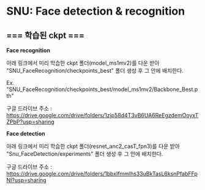 # SNU: Face detection & recognition

## === 학습된 ckpt ===


**Face recognition**

아래 링크에서 미리 학습한 ckpt 폴더(model_ms1mv2)를 다운 받아 "SNU_FaceRecognition/checkpoints_best" 폴더 생성 후 그 안에 배치한다.

Ex. "SNU_FaceRecognition/checkpoints_best/model_ms1mv2/Backbone_Best.pth"

구글 드라이브 주소 : https://drive.google.com/drive/folders/1zjp58d4T3vB6UA6ReEgzdemOoyxTZPbP?usp=sharing

**Face detection**

아래 링크에서 미리 학습한 ckpt 폴더(resnet_anc2_casT_fpn3)를 다운 받아 "Snu_FaceDetection/experiments" 폴더 생성 후 그 안에 배치한다.

구글 드라이브 주소 : https://drive.google.com/drive/folders/1bbxIfmmlhs33uBkTasL6ksnPfabFFpNI?usp=sharing

